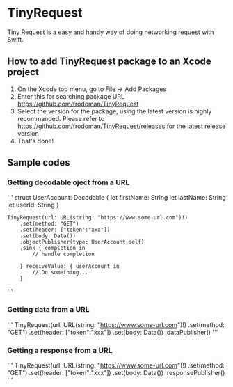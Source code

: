 # TinyRequest

Tiny Request is a easy and handy way of doing networking request with Swift. 

## How to add TinyRequest package to an Xcode project 
1. On the Xcode top menu, go to File -> Add Packages
2. Enter this for searching package URL https://github.com/frodoman/TinyRequest 
3. Select the version for the package, using the latest version is highly recommanded. Please refer to https://github.com/frodoman/TinyRequest/releases for the latest release version
4. That's done!

## Sample codes

### Getting decodable oject from a URL

'''
    struct UserAccount: Decodable {
        let firstName: String
        let lastName: String
        let userId: String
    }

    TinyRequest(url: URL(string: "https://www.some-url.com")!)
        .set(method: "GET")
        .set(header: ["token":"xxx"])
        .set(body: Data())
        .objectPublisher(type: UserAccount.self)
        .sink { completion in
            // handle completion
            
        } receiveValue: { userAccount in
            // Do something...
        }
'''

### Getting data from a URL 

'''
    TinyRequest(url: URL(string: "https://www.some-url.com")!)
        .set(method: "GET")
        .set(header: ["token":"xxx"])
        .set(body: Data())
        .dataPublisher()
'''

### Getting a response from a URL 

'''
    TinyRequest(url: URL(string: "https://www.some-url.com")!)
        .set(method: "GET")
        .set(header: ["token":"xxx"])
        .set(body: Data())
        .responsePublisher()
'''
